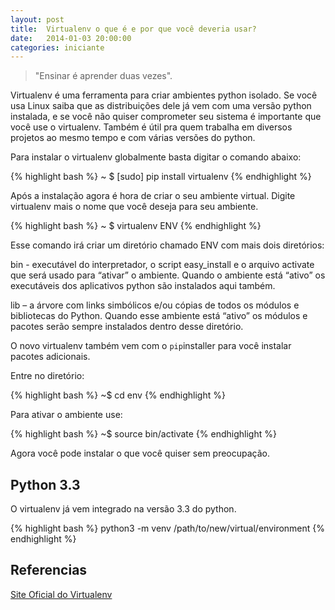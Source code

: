 ```yaml
---
layout: post
title:  Virtualenv o que é e por que você deveria usar?
date:   2014-01-03 20:00:00
categories: iniciante
---
```


> "Ensinar é aprender duas vezes".

Virtualenv é uma ferramenta para criar ambientes python isolado. Se você usa 
Linux  saiba que as distribuições dele já vem com uma versão python instalada, 
e se você não quiser comprometer seu sistema é importante que você use o 
virtualenv. Também é útil pra quem trabalha em diversos projetos ao mesmo tempo 
e com várias versões do python.

Para instalar o virtualenv globalmente basta digitar o comando abaixo:

{% highlight bash %}
~ $ [sudo] pip install virtualenv
{% endhighlight %}

Após a instalação agora é hora de criar o seu ambiente virtual.
Digite virtualenv mais o nome que você deseja para seu ambiente. 

{% highlight bash %}
~ $ virtualenv ENV
{% endhighlight %}

Esse comando irá criar um diretório chamado ENV com mais dois diretórios:

bin - executável do interpretador, o script easy_install e o arquivo activate
que será usado para “ativar” o ambiente. Quando o ambiente está “ativo” os 
executáveis dos aplicativos python são instalados aqui também.

lib – a árvore com links simbólicos e/ou cópias de todos os módulos e 
bibliotecas do Python. Quando esse ambiente está “ativo” os módulos e pacotes
serão sempre instalados dentro desse diretório.

O novo virtualenv também vem com o `pip`installer para você instalar pacotes 
adicionais.

Entre no diretório:

{% highlight bash %}
~$ cd env
{% endhighlight %}

Para ativar o ambiente use:


{% highlight bash %}
~$ source bin/activate
{% endhighlight %}

Agora você pode instalar o que você quiser sem preocupação.

## Python 3.3


O virtualenv já vem integrado na versão 3.3 do python. 

{% highlight bash %}
python3 -m venv /path/to/new/virtual/environment
{% endhighlight %}

## Referencias 

[Site Oficial do Virtualenv](http://www.virtualenv.org/en/latest/)






